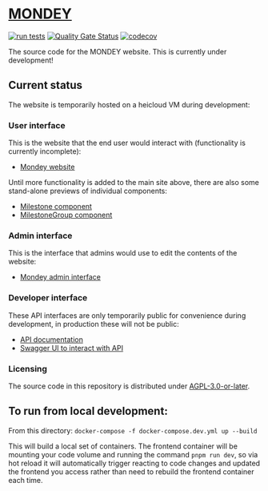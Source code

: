 # [MONDEY](https://mondey.lkeegan.dev/)
[![run tests](https://github.com/ssciwr/mondey/actions/workflows/ci.yml/badge.svg)](https://github.com/ssciwr/mondey/actions/workflows/ci.yml)
[![Quality Gate Status](https://sonarcloud.io/api/project_badges/measure?project=ssciwr_mondey&metric=alert_status)](https://sonarcloud.io/summary/new_code?id=ssciwr_mondey)
[![codecov](https://codecov.io/gh/ssciwr/mondey/graph/badge.svg?token=1YBO3KUDAR)](https://codecov.io/gh/ssciwr/mondey)

The source code for the MONDEY website. This is currently under development!

## Current status

The website is temporarily hosted on a heicloud VM during development:

### User interface

This is the website that the end user would interact with (functionality is currently incomplete):

- [Mondey website](https://mondey.lkeegan.dev/)

Until more functionality is added to the main site above, there are also some stand-alone previews of individual components:

- [Milestone component](https://mondey.lkeegan.dev/milestone)
- [MilestoneGroup component](https://mondey.lkeegan.dev/milestonegroup)

### Admin interface

This is the interface that admins would use to edit the contents of the website:

- [Mondey admin interface](https://mondey.lkeegan.dev/admin)

### Developer interface

These API interfaces are only temporarily public for convenience during development, in production these will not be public:

- [API documentation](https://mondey.lkeegan.dev/api/redoc)
- [Swagger UI to interact with API](https://mondey.lkeegan.dev/api/docs)

### Licensing

The source code in this repository is distributed under [AGPL-3.0-or-later](LICENSE).

## To run from local development:
From this directory: `docker-compose -f docker-compose.dev.yml up --build`

This will build a local set of containers. The frontend container will be mounting your code volume and running the command
`pnpm run dev`, so via hot reload it will automatically trigger reacting to code changes and updated the frontend you access rather than need
to rebuild the frontend container each time.
